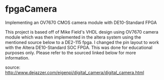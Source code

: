 # fpgaCamera
Implementing an OV7670 CMOS camera module with DE10-Standard FPGA

This project is based off of Mike Field's VHDL design using OV7670 camera module which was then
implemented in the altera system using the mentioned source below to a DE2-115 fpga. 
I changed the pin layout to work with the Altera DE10-Standard SOC FPGA. This was done
for educational purposes only. Please refer to the sourced linked below for more information. 


source: http://www.dejazzer.com/eigenpi/digital_camera/digital_camera.html
